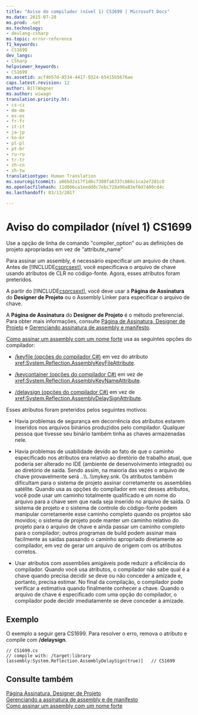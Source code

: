 ```yaml
---
title: "Aviso do compilador (nível 1) CS1699 | Microsoft Docs"
ms.date: 2015-07-20
ms.prod: .net
ms.technology:
- devlang-csharp
ms.topic: error-reference
f1_keywords:
- CS1699
dev_langs:
- CSharp
helpviewer_keywords:
- CS1699
ms.assetid: acf4b57d-8534-4417-9324-65415b5676ae
caps.latest.revision: 12
author: BillWagner
ms.author: wiwagn
translation.priority.ht:
- cs-cz
- de-de
- es-es
- fr-fr
- it-it
- ja-jp
- ko-kr
- pl-pl
- pt-br
- ru-ru
- tr-tr
- zh-cn
- zh-tw
translationtype: Human Translation
ms.sourcegitcommit: a06bd2a17f1d6c7308fa6337c866c1ca2e7281c0
ms.openlocfilehash: 11d666ca1eedd8c7ebc728a96a83ef6d7400cd4c
ms.lasthandoff: 03/13/2017

---
```

# <a name="compiler-warning-level-1-cs1699"></a>Aviso do compilador (nível 1) CS1699
Use a opção de linha de comando "compiler_option" ou as definições de projeto apropriadas em vez de "attribute_name"  
  
 Para assinar um assembly, é necessário especificar um arquivo de chave. Antes de [!INCLUDE[csprcsext](../../../csharp/language-reference/compiler-messages/includes/csprcsext_md.md)], você especificava o arquivo de chave usando atributos de CLR no código-fonte. Agora, esses atributos foram preteridos.  
  
 A partir do [!INCLUDE[csprcsext](../../../csharp/language-reference/compiler-messages/includes/csprcsext_md.md)], você deve usar a **Página de Assinatura** do **Designer de Projeto** ou o Assembly Linker para especificar o arquivo de chave.  
  
 A **Página de Assinatura** do **Designer de Projeto** é o método preferencial. Para obter mais informações, consulte [Página de Assinatura, Designer de Projeto](https://docs.microsoft.com/visualstudio/ide/reference/signing-page-project-designer) e [Gerenciando assinatura de assembly e manifesto](https://docs.microsoft.com/visualstudio/ide/managing-assembly-and-manifest-signing).  
  
 [Como assinar um assembly com um nome forte](http://msdn.microsoft.com/library/2c30799a-a826-46b4-a25d-c584027a6c67) usa as seguintes opções do compilador:  
  
-   [/keyfile (opções do compilador C#)](../../../csharp/language-reference/compiler-options/keyfile-compiler-option.md) em vez do atributo <xref:System.Reflection.AssemblyKeyFileAttribute>.  
  
-   [/keycontainer (opções do compilador C#)](../../../csharp/language-reference/compiler-options/keycontainer-compiler-option.md) em vez de <xref:System.Reflection.AssemblyKeyNameAttribute>.  
  
-   [/delaysign (opções do compilador C#)](../../../csharp/language-reference/compiler-options/delaysign-compiler-option.md) em vez de <xref:System.Reflection.AssemblyDelaySignAttribute>.  
  
 Esses atributos foram preteridos pelos seguintes motivos:  
  
-   Havia problemas de segurança em decorrência dos atributos estarem inseridos nos arquivos binários produzidos pelo compilador. Qualquer pessoa que tivesse seu binário também tinha as chaves armazenadas nele.  
  
-   Havia problemas de usabilidade devido ao fato de que o caminho especificado nos atributos era relativo ao diretório de trabalho atual, que poderia ser alterado no IDE (ambiente de desenvolvimento integrado) ou ao diretório de saída. Sendo assim, na maioria das vezes o arquivo de chave provavelmente será ..\\\\..\\\mykey.snk. Os atributos também dificultam para o sistema de projeto assinar corretamente os assemblies satélite. Quando usa as opções do compilador em vez desses atributos, você pode usar um caminho totalmente qualificado e um nome do arquivo para a chave sem que nada seja inserido no arquivo de saída. O sistema de projeto e o sistema de controle do código-fonte podem manipular corretamente esse caminho completo quando os projetos são movidos; o sistema de projeto pode manter um caminho relativo do projeto para o arquivo de chave e ainda passar um caminho completo para o compilador; outros programas de build podem assinar mais facilmente as saídas passando o caminho apropriado diretamente ao compilador, em vez de gerar um arquivo de origem com os atributos corretos.  
  
-   Usar atributos com assemblies amigáveis pode reduzir a eficiência do compilador. Quando você usa atributos, o compilador não sabe qual é a chave quando precisa decidir se deve ou não conceder a amizade e, portanto, precisa estimar. No final da compilação, o compilador pode verificar a estimativa quando finalmente conhecer a chave. Quando o arquivo de chave é especificado com uma opção do compilador, o compilador pode decidir imediatamente se deve conceder a amizade.  
  
## <a name="example"></a>Exemplo  
 O exemplo a seguir gera CS1699. Para resolver o erro, remova o atributo e compile com **/delaysign**.  
  
```  
// CS1699.cs  
// compile with: /target:library  
[assembly:System.Reflection.AssemblyDelaySign(true)]   // CS1699  
```  
  
## <a name="see-also"></a>Consulte também  
 [Página Assinatura, Designer de Projeto](https://docs.microsoft.com/visualstudio/ide/reference/signing-page-project-designer)   
 [Gerenciando a assinatura de assembly e de manifesto](https://docs.microsoft.com/visualstudio/ide/managing-assembly-and-manifest-signing)   
 [Como assinar um assembly com um nome forte](http://msdn.microsoft.com/library/2c30799a-a826-46b4-a25d-c584027a6c67)
